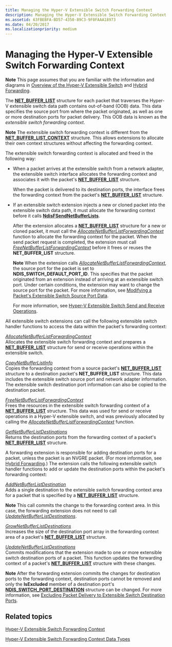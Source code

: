 ```yaml
---
title: Managing the Hyper-V Extensible Switch Forwarding Context
description: Managing the Hyper-V Extensible Switch Forwarding Context
ms.assetid: 63FBEBFA-BD57-4350-89C3-9F0FAAA18973
ms.date: 04/20/2017
ms.localizationpriority: medium
---
```


# Managing the Hyper-V Extensible Switch Forwarding Context


**Note**  This page assumes that you are familiar with the information and diagrams in [Overview of the Hyper-V Extensible Switch](overview-of-the-hyper-v-extensible-switch.md) and [Hybrid Forwarding](hybrid-forwarding.md).



The [**NET\_BUFFER\_LIST**](https://docs.microsoft.com/windows-hardware/drivers/ddi/ndis/ns-ndis-_net_buffer_list) structure for each packet that traverses the Hyper-V extensible switch data path contains out-of-band (OOB) data. This data specifies the source port from where the packet originated, as well as one or more destination ports for packet delivery. This OOB data is known as the *extensible switch forwarding context*.

**Note**  The extensible switch forwarding context is different from the [**NET\_BUFFER\_LIST\_CONTEXT**](https://docs.microsoft.com/windows-hardware/drivers/ddi/ndis/ns-ndis-_net_buffer_list_context) structure. This allows extensions to allocate their own context structures without affecting the forwarding context.

The extensible switch forwarding context is allocated and freed in the following way:

-   When a packet arrives at the extensible switch from a network adapter, the extensible switch interface allocates the forwarding context and associates it with the packet's [**NET\_BUFFER\_LIST**](https://docs.microsoft.com/windows-hardware/drivers/ddi/ndis/ns-ndis-_net_buffer_list) structure.

    When the packet is delivered to its destination ports, the interface frees the forwarding context from the packet's [**NET\_BUFFER\_LIST**](https://docs.microsoft.com/windows-hardware/drivers/ddi/ndis/ns-ndis-_net_buffer_list) structure.

-   If an extensible switch extension injects a new or cloned packet into the extensible switch data path, it must allocate the forwarding context before it calls [**NdisFSendNetBufferLists**](https://docs.microsoft.com/windows-hardware/drivers/ddi/ndis/nf-ndis-ndisfsendnetbufferlists).

    After the extension allocates a [**NET\_BUFFER\_LIST**](https://docs.microsoft.com/windows-hardware/drivers/ddi/ndis/ns-ndis-_net_buffer_list_context) structure for a new or cloned packet, it must call the [*AllocateNetBufferListForwardingContext*](https://docs.microsoft.com/windows-hardware/drivers/ddi/ndis/nc-ndis-ndis_switch_allocate_net_buffer_list_forwarding_context) function to allocate the forwarding context for the packet. When the send packet request is completed, the extension must call [*FreeNetBufferListForwardingContext*](https://docs.microsoft.com/windows-hardware/drivers/ddi/ndis/nc-ndis-ndis_switch_free_net_buffer_list_forwarding_context) before it frees or reuses the **NET\_BUFFER\_LIST** structure.

    **Note**  When the extension calls [*AllocateNetBufferListForwardingContext*](https://docs.microsoft.com/windows-hardware/drivers/ddi/ndis/nc-ndis-ndis_switch_allocate_net_buffer_list_forwarding_context), the source port for the packet is set to **NDIS\_SWITCH\_DEFAULT\_PORT\_ID**. This specifies that the packet originated from an extension instead of arriving at an extensible switch port. Under certain conditions, the extension may want to change the source port for the packet. For more information, see [Modifying a Packet's Extensible Switch Source Port Data](modifying-a-packet-s-extensible-switch-source-port-data.md).

    For more information, see [Hyper-V Extensible Switch Send and Receive Operations](hyper-v-extensible-switch-send-and-receive-operations.md).

All extensible switch extensions can call the following extensible switch handler functions to access the data within the packet's forwarding context:

<a href="" id="allocatenetbufferlistforwardingcontext"></a>[*AllocateNetBufferListForwardingContext*](https://docs.microsoft.com/windows-hardware/drivers/ddi/ndis/nc-ndis-ndis_switch_allocate_net_buffer_list_forwarding_context)  
Allocates the extensible switch forwarding context and prepares a [**NET\_BUFFER\_LIST**](https://docs.microsoft.com/windows-hardware/drivers/ddi/ndis/ns-ndis-_net_buffer_list) structure for send or receive operations within the extensible switch.

<a href="" id="copynetbufferlistinfo"></a>[*CopyNetBufferListInfo*](https://docs.microsoft.com/windows-hardware/drivers/ddi/ndis/nc-ndis-ndis_switch_copy_net_buffer_list_info)  
Copies the forwarding context from a source packet's [**NET\_BUFFER\_LIST**](https://docs.microsoft.com/windows-hardware/drivers/ddi/ndis/ns-ndis-_net_buffer_list_context) structure to a destination packet's **NET\_BUFFER\_LIST** structure. This data includes the extensible switch source port and network adapter information. The extensible switch destination port information can also be copied to the destination packet.

<a href="" id="freenetbufferlistforwardingcontext"></a>[*FreeNetBufferListForwardingContext*](https://docs.microsoft.com/windows-hardware/drivers/ddi/ndis/nc-ndis-ndis_switch_free_net_buffer_list_forwarding_context)  
Frees the resources in the extensible switch forwarding context of a [**NET\_BUFFER\_LIST**](https://docs.microsoft.com/windows-hardware/drivers/ddi/ndis/ns-ndis-_net_buffer_list) structure. This data was used for send or receive operations in a Hyper-V extensible switch, and was previously allocated by calling the [*AllocateNetBufferListForwardingContext*](https://docs.microsoft.com/windows-hardware/drivers/ddi/ndis/nc-ndis-ndis_switch_allocate_net_buffer_list_forwarding_context) function.

<a href="" id="getnetbufferlistdestinations"></a>[*GetNetBufferListDestinations*](https://docs.microsoft.com/windows-hardware/drivers/ddi/ndis/nc-ndis-ndis_switch_get_net_buffer_list_destinations)  
Returns the destination ports from the forwarding context of a packet's [**NET\_BUFFER\_LIST**](https://docs.microsoft.com/windows-hardware/drivers/ddi/ndis/ns-ndis-_net_buffer_list_context) structure.

A forwarding extension is responsible for adding destination ports for a packet, unless the packet is an NVGRE packet. (For more information, see [Hybrid Forwarding](hybrid-forwarding.md).) The extension calls the following extensible switch handler functions to add or update the destination ports within the packet's forwarding context:

<a href="" id="addnetbufferlistdestination"></a>[*AddNetBufferListDestination*](https://docs.microsoft.com/windows-hardware/drivers/ddi/ndis/nc-ndis-ndis_switch_add_net_buffer_list_destination)  
Adds a single destination to the extensible switch forwarding context area for a packet that is specified by a [**NET\_BUFFER\_LIST**](https://docs.microsoft.com/windows-hardware/drivers/ddi/ndis/ns-ndis-_net_buffer_list_context) structure.

**Note**  This call commits the change to the forwarding context area. In this case, the forwarding extension does not need to call [*UpdateNetBufferListDestinations*](https://docs.microsoft.com/windows-hardware/drivers/ddi/ndis/nc-ndis-ndis_switch_update_net_buffer_list_destinations).

<a href="" id="grownetbufferlistdestinations"></a>[*GrowNetBufferListDestinations*](https://docs.microsoft.com/windows-hardware/drivers/ddi/ndis/nc-ndis-ndis_switch_grow_net_buffer_list_destinations)  
Increases the size of the destination port array in the forwarding context area of a packet's [**NET\_BUFFER\_LIST**](https://docs.microsoft.com/windows-hardware/drivers/ddi/ndis/ns-ndis-_net_buffer_list_context) structure.

<a href="" id="updatenetbufferlistdestinations"></a>[*UpdateNetBufferListDestinations*](https://docs.microsoft.com/windows-hardware/drivers/ddi/ndis/nc-ndis-ndis_switch_update_net_buffer_list_destinations)  
Commits modifications that the extension made to one or more extensible switch destination ports of a packet. This function updates the forwarding context of a packet's [**NET\_BUFFER\_LIST**](https://docs.microsoft.com/windows-hardware/drivers/ddi/ndis/ns-ndis-_net_buffer_list_context) structure with these changes.

**Note**  After the forwarding extension commits the changes for destination ports to the forwarding context, destination ports cannot be removed and only the **IsExcluded** member of a destination port's [**NDIS\_SWITCH\_PORT\_DESTINATION**](https://docs.microsoft.com/windows-hardware/drivers/ddi/ndis/ns-ndis-_ndis_switch_port_destination) structure can be changed. For more information, see [Excluding Packet Delivery to Extensible Switch Destination Ports](excluding-packet-delivery-to-extensible-switch-destination-ports.md).

## Related topics


[Hyper-V Extensible Switch Forwarding Context](hyper-v-extensible-switch-forwarding-context.md)

[Hyper-V Extensible Switch Forwarding Context Data Types](hyper-v-extensible-switch-forwarding-context-data-types.md)










